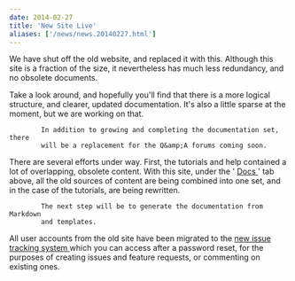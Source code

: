 ```yaml
---
date: 2014-02-27
title: 'New Site Live'
aliases: ['/news/news.20140227.html']
---
```

<div class="col-md-8 main">
 <div class="row">
  <p>
   We have shut off the old website, and replaced it with this.
            Although this site is a fraction of the size, it nevertheless
            has much less redundancy, and no obsolete documents.
  </p>
  <p>
   Take a look around, and hopefully you'll find that there is a more
            logical structure, and clearer, updated documentation.  It's also a
            little sparse at the moment, but we are working on that.

            In addition to growing and completing the documentation set, there
            will be a replacement for the Q&amp;A forums coming soon.
  </p>
  <p>
   There are several efforts under way.  First, the tutorials and help
            contained a lot of overlapping, obsolete content.  With this site,
            under the '
   <a href="/docs/">
    Docs
   </a>
   ' tab above, all the old sources
            of content are being combined into one set, and in the case of the
            tutorials, are being rewritten.

            The next step will be to generate the documentation from Markdown
            and templates.
  </p>
  <p>
   All user accounts from the old site have been migrated to the
   <a href="https://bug.tasktools.org">
    new issue tracking system
   </a>
   which you can access after a password reset, for the purposes of
            creating issues and feature requests, or commenting on existing
            ones.
  </p>
 </div>
</div>

